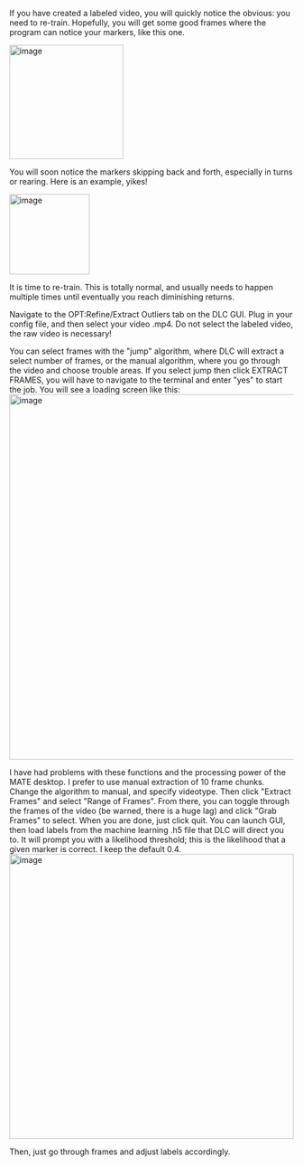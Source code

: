 If you have created a labeled video, you will quickly notice the obvious: you need to re-train. Hopefully, you will get some good frames where the program can notice your markers, like this one. 

<img width="202" alt="image" src="https://user-images.githubusercontent.com/86625869/191134297-d0cfbcc8-8a45-4224-a3c1-999ebacd2fd2.png">

You will soon notice the markers skipping back and forth, especially in turns or rearing. Here is an example, yikes! 

<img width="142" alt="image" src="https://user-images.githubusercontent.com/86625869/191134404-84145b1d-f52b-4195-b516-c55e4ddb444e.png">

It is time to re-train. This is totally normal, and usually needs to happen multiple times until eventually you reach diminishing returns. 

Navigate to the OPT:Refine/Extract Outliers tab on the DLC GUI. Plug in your config file, and then select your video .mp4. Do not select the labeled video, the raw video is necessary! 

You can select frames with the "jump" algorithm, where DLC will extract a select number of frames, or the manual algorithm, where you go through the video and choose trouble areas. If you select jump then click EXTRACT FRAMES, you will have to navigate to the terminal and enter "yes" to start the job. You will see a loading screen like this: 
<img width="646" alt="image" src="https://user-images.githubusercontent.com/86625869/191135226-b6550e8b-e318-4784-81d5-d367b5dfa236.png">

I have had problems with these functions and the processing power of the MATE desktop. I prefer to use manual extraction of 10 frame chunks. Change the algorithm to manual, and specify videotype. Then click "Extract Frames" and select "Range of Frames". From there, you can toggle through the frames of the video (be warned, there is a huge lag) and click "Grab Frames" to select. When you are done, just click quit. You can launch GUI, then load labels from the machine learning .h5 file that DLC will direct you to. It will prompt you with a likelihood threshold; this is the likelihood that a given marker is correct. I keep the default 0.4. 
<img width="504" alt="image" src="https://user-images.githubusercontent.com/86625869/191138536-41e05f1e-7702-4e1a-9c14-ae429139c3f9.png">

Then, just go through frames and adjust labels accordingly. 
